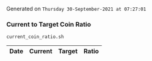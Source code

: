Generated on `Thursday 30-September-2021 at 07:27:01`

### Current to Target Coin Ratio
`current_coin_ratio.sh`

Date|Current|Target|Ratio
---|---|---|---

